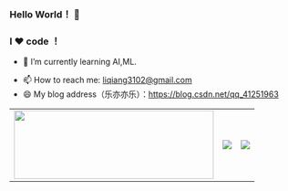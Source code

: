 ### Hello World！ 👋
### I ❤️ code ！

<!--
**LiQiang0307/LiQiang0307** is a ✨ _special_ ✨ repository because its `README.md` (this file) appears on your GitHub profile.

Here are some ideas to get you started:

- 🔭 I’m currently working on ...
- 🌱 I’m currently learning ...
- 👯 I’m looking to collaborate on ...
- 🤔 I’m looking for help with ...
- 💬 Ask me about ...
- 📫 How to reach me: ...
- 😄 Pronouns: ...
- ⚡ Fun fact: ...
-->

<!-- - 🔭 I’m currently working on ... -->
- 🌱 I’m currently learning AI,ML.
<!-- - 👯 I’m looking to collaborate on ... -->
<!-- - 🤔 I’m looking for help with ... -->
<!-- - 💬 Ask me about ... -->
- 📫 How to reach me: liqiang3102@gmail.com
- 😄 My blog address（乐亦亦乐）：https://blog.csdn.net/qq_41251963  

<table>
  <tr>
    <td><a href=https://codechina.csdn.net/qq_41251963 target='_blank' style='display: block;width: 350px' border=0>
        <img src=https://codechina.csdn.net/users/qq_41251963/-/card.svg width=350 height=120></a>
    </td>
    <td><img src="https://github-readme-stats.vercel.app/api?username=LiQiang0307&show_icons=true&icon_color=CE1D2D&text_color=718096&bg_color=ffffff&hide_title=true" / border=0>     </td>
    <td><img src="https://github-readme-stats.vercel.app/api/top-langs/?username=LiQiang0307&layout=compact" border=0></td>
  </tr>
</table>




<!-- - 😄 Pronouns: ... -->
<!-- - ⚡ Fun fact: ... -->

